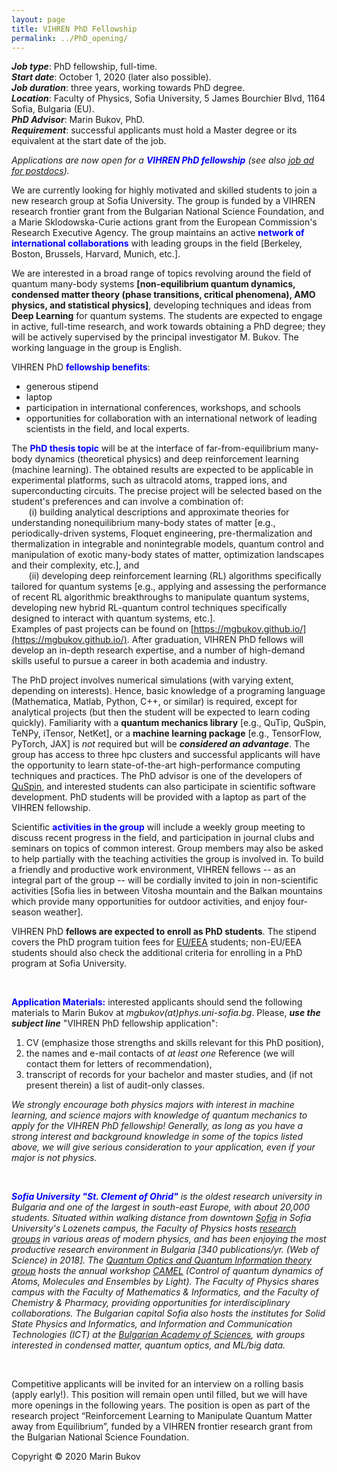 ```yaml
---
layout: page
title: VIHREN PhD Fellowship
permalink: ../PhD_opening/
---
```


***Job type***: PhD fellowship, full-time. <br/>
***Start date***: October 1, 2020 (later also possible). <br/>
***Job duration***: three years, working towards PhD degree. <br/>
***Location***: Faculty of Physics, Sofia University, 5 James Bourchier Blvd, 1164 Sofia, Bulgaria (EU). <br/>
***PhD Advisor***: Marin Bukov, PhD. <br/>
***Requirement***: successful applicants must hold a Master degree or its equivalent at the start date of the job.


*Applications are now open for a <span style="color:blue">**VIHREN PhD fellowship**</span> (see also [job ad for postdocs]( {{site.baseurl}}/postdoc_opening/)).* 


We are currently looking for highly motivated and skilled students to join a new research group at Sofia University. The group is funded by a VIHREN research frontier grant from the Bulgarian National Science Foundation, and a Marie Sklodowska-Curie actions grant from the European Commission's Research Executive Agency. The group maintains an active <span style="color:blue">**network of international collaborations**</span> with leading groups in the field [Berkeley, Boston, Brussels, Harvard, Munich, etc.].

We are interested in a broad range of topics revolving around the field of quantum many-body systems **[non-equilibrium quantum dynamics, condensed matter theory (phase transitions, critical phenomena), AMO physics, and statistical physics]**, developing techniques and ideas from **Deep Learning** for quantum systems. The students are expected to engage in active, full-time research, and work towards obtaining a PhD degree; they will be actively supervised by the principal investigator M. Bukov. The working language in the group is English.


VIHREN PhD <span style="color:blue">**fellowship benefits**</span>:
* generous stipend
* laptop
* participation in international conferences, workshops, and schools
* opportunities for collaboration with an international network of leading scientists in the field, and local experts.



The <span style="color:blue">**PhD thesis topic**</span> will be at the interface of far-from-equilibrium many-body dynamics (theoretical physics) and deep reinforcement learning (machine learning). The obtained results are expected to be applicable in experimental platforms, such as ultracold atoms, trapped ions, and superconducting circuits. The precise project will be selected based on the student's preferences and can involve a combination of: <br/>
&nbsp;&nbsp;&nbsp;&nbsp;&nbsp;&nbsp; (i)   building analytical descriptions and approximate theories for understanding nonequilibrium many-body states of matter [e.g., periodically-driven systems, Floquet engineering, pre-thermalization and thermalization in integrable and nonintegrable models, quantum control and manipulation of exotic many-body states of matter, optimization landscapes and their complexity, etc.], and <br/>
&nbsp;&nbsp;&nbsp;&nbsp;&nbsp;&nbsp; (ii)   developing deep reinforcement learning (RL) algorithms specifically tailored for quantum systems [e.g., applying and assessing the performance of recent RL algorithmic breakthroughs to manipulate quantum systems, developing new hybrid RL-quantum control techniques specifically designed to interact with quantum systems, etc.]. <br/>
Examples of past projects can be found on [https://mgbukov.github.io/](https://mgbukov.github.io/). After graduation, VIHREN PhD fellows will develop an in-depth research expertise, and a number of high-demand skills useful to pursue a career in both academia and industry.



The PhD project involves numerical simulations (with varying extent, depending on interests). Hence, basic knowledge of a programing language (Mathematica, Matlab, Python, C++, or similar) is required, except for analytical projects (but then the student will be expected to learn coding quickly). Familiarity with a **quantum mechanics library** [e.g., QuTip, QuSpin, TeNPy, iTensor, NetKet], or a **machine learning package** [e.g., TensorFlow, PyTorch, JAX] is *not* required but will be ***considered an advantage***. The group has access to three hpc clusters and successful applicants will have the opportunity to learn state-of-the-art high-performance computing techniques and practices. The PhD advisor is one of the developers of [QuSpin](http://weinbe58.github.io/QuSpin/), and interested students can also participate in scientific software development. PhD students will be provided with a laptop as part of the VIHREN fellowship.



Scientific  <span style="color:blue">**activities in the group**</span> will include a weekly group meeting to discuss recent progress in the field, and participation in journal clubs and seminars on topics of common interest. Group members may also be asked to help partially with the teaching activities the group is involved in. To build a friendly and productive work environment, VIHREN fellows -- as an integral part of the group --  will be cordially invited to join in non-scientific activities [Sofia lies in between Vitosha mountain and the Balkan mountains which provide many opportunities for outdoor activities, and enjoy four-season weather].


VIHREN PhD **fellows are expected to enroll as PhD students**. The stipend covers the PhD program tuition fees for [EU/EEA](https://en.wikipedia.org/wiki/European_Economic_Area) students; non-EU/EEA students should also check the additional criteria for enrolling in a PhD program at Sofia University.  

<br/>


<span style="color:blue">**Application Materials:**</span> interested applicants should send the following materials to Marin Bukov at *mgbukov(at)phys.uni-sofia.bg*. Please, ***use the subject line*** "VIHREN PhD fellowship application": 
1. CV (emphasize those strengths and skills relevant for this PhD position),
2. the names and e-mail contacts of *at least one* Reference (we will contact them for letters of recommendation), 
3. transcript of records for your bachelor and master studies, and (if not present therein) a list of audit-only classes.

*We strongly encourage both physics majors with interest in machine learning, and science majors with knowledge of quantum mechanics to apply for the VIHREN PhD fellowship! Generally, as long as you have a strong interest and background knowledge in some of the topics listed above, we will give serious consideration to your application, even if your major is not physics.*


 <br/>

*<span style="color:blue">**Sofia University "St. Clement of Ohrid"**</span> is the oldest research university in Bulgaria and one of the largest in south-east Europe, with about 20,000 students. Situated within walking distance from downtown [Sofia](https://en.wikipedia.org/wiki/Sofia) in Sofia University's Lozenets campus, the Faculty of Physics hosts [research groups](https://www.uni-sofia.bg/index.php/eng/the_university/faculties/faculty_of_physics2/departments) in various areas of modern physics, and has been enjoying the most productive research environment in Bulgaria [340 publications/yr. (Web of Science) in 2018]. The [Quantum Optics and Quantum Information theory group](http://quantum-bg.org/group/) hosts the annual workshop [CAMEL](http://camel16.quantum-bg.org/) (Control of quantum dynamics of Atoms, Molecules and Ensembles by Light). 
The Faculty of Physics shares campus with the Faculty of Mathematics & Informatics, and the Faculty of Chemistry & Pharmacy, providing opportunities for interdisciplinary collaborations. The Bulgarian capital Sofia also hosts the institutes for Solid State Physics and Informatics, and Information and Communication Technologies (ICT) at the [Bulgarian Academy of Sciences](http://www.bas.bg/en/), with groups interested in condensed matter, quantum optics, and ML/big data.* 


<br/>

Competitive applicants will be invited for an interview on a rolling basis (apply early!). This position will remain open until filled, but we will have more openings in the following years. The position is open as part of the research project “Reinforcement Learning to Manipulate Quantum Matter away from Equilibrium”, funded by a VIHREN frontier research grant from the Bulgarian National Science Foundation.


Copyright © 2020 Marin Bukov
